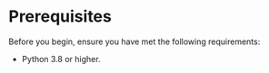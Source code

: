 # Prerequisites

Before you begin, ensure you have met the following requirements:

- Python 3.8 or higher.

